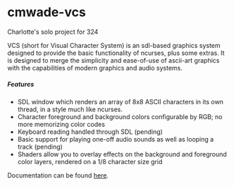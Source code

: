 # cmwade-vcs
Charlotte's solo project for 324

VCS (short for Visual Character System) is an sdl-based graphics system designed to provide the basic functionality of ncurses, plus some extras. It is designed to merge the simplicity and ease-of-use of ascii-art graphics with the capabilities of modern graphics and audio systems.

##### Features
* SDL window which renders an array of 8x8 ASCII characters in its own thread, in a style much like ncurses.
* Character foreground and background colors configurable by RGB; no more memorizing color codes
* Keyboard reading handled through SDL (pending)
* Basic support for playing one-off audio sounds as well as looping a track (pending)
* Shaders allow you to overlay effects on the background and foreground color layers, rendered on a 1/8 character size grid

Documentation can be found [here](https://grinnell-csc324-01-fall-2025.github.io/cmwade-vcs/html/index.html).
